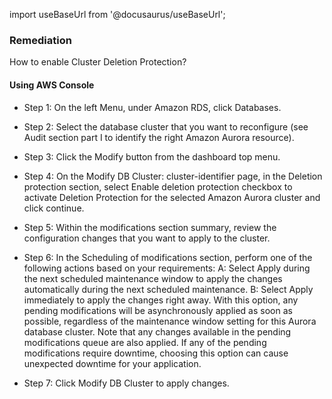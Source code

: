 import useBaseUrl from '@docusaurus/useBaseUrl';

### Remediation
How to enable Cluster Deletion Protection?

#### Using AWS Console

- Step 1: On the left Menu, under Amazon RDS, click Databases.

- Step 2: Select the database cluster that you want to reconfigure (see Audit section part I to identify the right Amazon Aurora resource).

- Step 3: Click the Modify button from the dashboard top menu.

- Step 4: On the Modify DB Cluster: cluster-identifier page, in the Deletion protection section, select Enable deletion protection checkbox to activate Deletion Protection for the selected Amazon Aurora cluster and click continue.

- Step 5: Within the modifications section summary, review the configuration changes that you want to apply to the cluster.

- Step 6: In the Scheduling of modifications section, perform one of the following actions based on your requirements:
			 A: Select Apply during the next scheduled maintenance window to apply the changes automatically during the next scheduled maintenance.
			 B: Select Apply immediately to apply the changes right away. With this option, any pending modifications will be asynchronously applied as soon as possible, regardless of the maintenance window setting for this Aurora database cluster. 
					Note that any changes available in the pending modifications queue are also applied. If any of the pending modifications require downtime, choosing this option can cause unexpected downtime for your application.

- Step 7: Click Modify DB Cluster to apply changes.